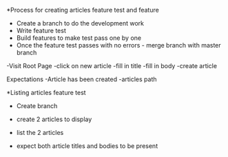 *Process for creating articles feature test and feature

- Create a branch to do the development work
- Write feature test
- Build features to make test pass one by one
- Once the feature test passes with no errors - merge branch with master branch


-Visit Root Page
-click on new article
-fill in title
-fill in body
-create article

Expectations
-Article has been created
-articles path


*Listing articles feature test
- Create branch
- create 2 articles to display

- list the 2 articles

- expect both article titles and bodies to be present